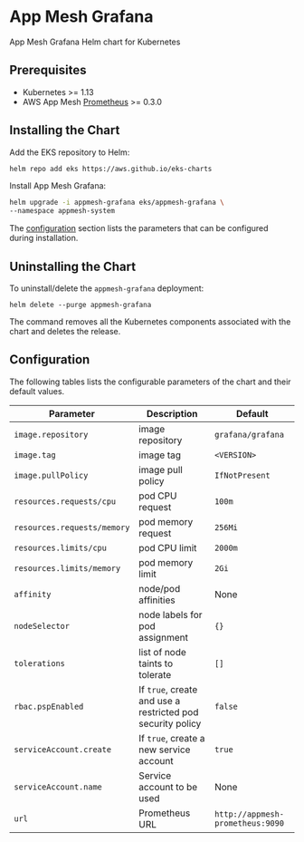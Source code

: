 # App Mesh Grafana

App Mesh Grafana Helm chart for Kubernetes

## Prerequisites

* Kubernetes >= 1.13
* AWS App Mesh [Prometheus](https://github.com/aws/eks-charts/tree/master/stable/appmesh-prometheus) >= 0.3.0

## Installing the Chart

Add the EKS repository to Helm:

```sh
helm repo add eks https://aws.github.io/eks-charts
```

Install App Mesh Grafana:

```sh
helm upgrade -i appmesh-grafana eks/appmesh-grafana \
--namespace appmesh-system
```

The [configuration](#configuration) section lists the parameters that can be configured during installation.

## Uninstalling the Chart

To uninstall/delete the `appmesh-grafana` deployment:

```console
helm delete --purge appmesh-grafana
```

The command removes all the Kubernetes components associated with the chart and deletes the release.

## Configuration

The following tables lists the configurable parameters of the chart and their default values.

Parameter | Description | Default
--- | --- | ---
`image.repository` | image repository | `grafana/grafana`
`image.tag` | image tag | `<VERSION>`
`image.pullPolicy` | image pull policy | `IfNotPresent`
`resources.requests/cpu` | pod CPU request | `100m`
`resources.requests/memory` | pod memory request | `256Mi`
`resources.limits/cpu` | pod CPU limit | `2000m`
`resources.limits/memory` | pod memory limit | `2Gi`
`affinity` | node/pod affinities | None
`nodeSelector` | node labels for pod assignment | `{}`
`tolerations` | list of node taints to tolerate | `[]`
`rbac.pspEnabled` | If `true`, create and use a restricted pod security policy | `false`
`serviceAccount.create` | If `true`, create a new service account | `true`
`serviceAccount.name` | Service account to be used | None
`url` |  Prometheus URL | `http://appmesh-prometheus:9090`
